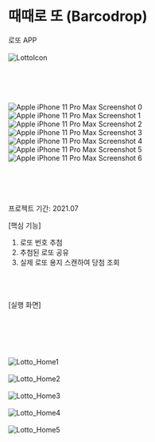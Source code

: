 # 때때로 또 (Barcodrop)
  로또 APP  <br> <br>
![LottoIcon](https://user-images.githubusercontent.com/49187863/127603614-ccd6f161-8752-4960-b200-803eb82d44b7.png)
  
 <br> <br>
 <br> <br>
 ![Apple iPhone 11 Pro Max Screenshot 0](https://user-images.githubusercontent.com/49187863/127603462-2fee0eb0-ca50-4eef-8b39-95e3a58bbfe1.png)
![Apple iPhone 11 Pro Max Screenshot 1](https://user-images.githubusercontent.com/49187863/127603466-b851680e-e67a-40be-bb74-ba6a835e90a0.png)
![Apple iPhone 11 Pro Max Screenshot 2](https://user-images.githubusercontent.com/49187863/127603468-49909b1c-6d13-4f14-8864-373f4c2bad57.png)
![Apple iPhone 11 Pro Max Screenshot 3](https://user-images.githubusercontent.com/49187863/127603469-1f3dcdf8-373c-4d6f-b44c-2505711f8d6b.png)
![Apple iPhone 11 Pro Max Screenshot 4](https://user-images.githubusercontent.com/49187863/127603472-8f6b284a-4e0b-41e5-8b65-47d3fe43a80c.png)
![Apple iPhone 11 Pro Max Screenshot 5](https://user-images.githubusercontent.com/49187863/127603474-584875c5-6fe1-4c6c-96db-e02f1fc20120.png)
![Apple iPhone 11 Pro Max Screenshot 6](https://user-images.githubusercontent.com/49187863/127603476-b800c012-7f97-4acd-b68a-a2ffaaee5a4c.png)
 
 
 <br> <br>
 <br> <br>
  프로젝트 기간: 2021.07
  
  [핵심 기능]
  1. 로또 번호 추첨
  2. 추첨된 로또 공유 
  3. 실제 로또 용지 스캔하여 당첨 조회 


  <br> <br> <br>
  [실행 화면]
   <br>
   <br>
 
   <br>

   <br>

   
  <br>
 
 ![Lotto_Home1](https://user-images.githubusercontent.com/49187863/127599397-4681c660-9f56-43c1-9b9f-a5f18eadc156.gif)
 <br><br>
  ![Lotto_Home2](https://user-images.githubusercontent.com/49187863/127599741-a88aafd7-5424-40b0-a403-a251250e5048.gif)
 <br><br>
 ![Lotto_Home3](https://user-images.githubusercontent.com/49187863/127599829-fe32ab62-944d-466b-93e2-5ec2f3d8615b.gif)
 <br><br>
 ![Lotto_Home4](https://user-images.githubusercontent.com/49187863/127599988-4daf13bc-15c3-4c27-90b6-ac0f1b742be1.gif)
 <br><br>
 ![Lotto_Home5](https://user-images.githubusercontent.com/49187863/127600060-47c15f36-7901-4e5c-8f17-fde5ee82ddfc.gif)
  
  
